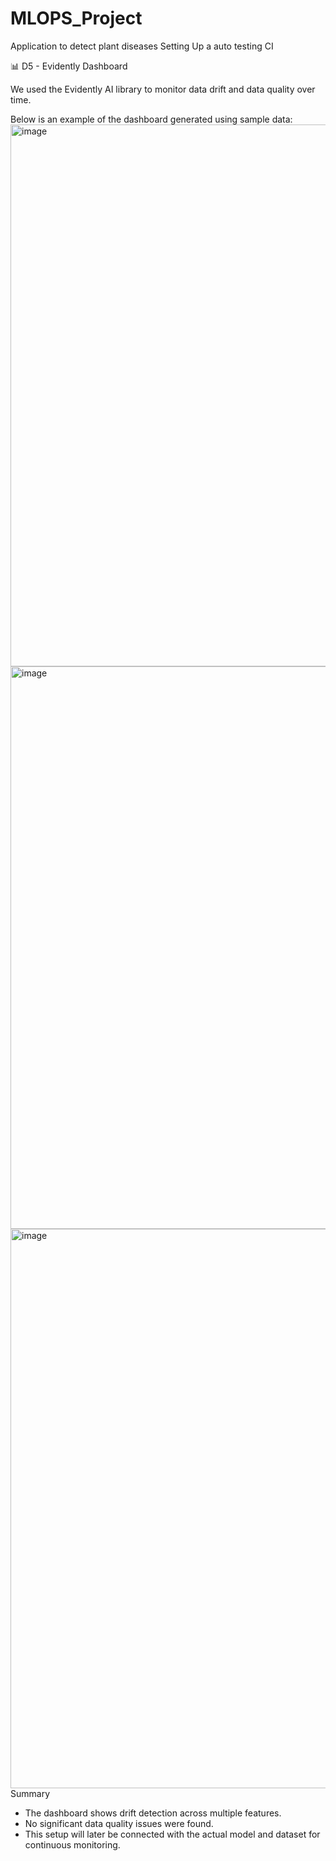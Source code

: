 # MLOPS_Project
Application to detect plant diseases
Setting Up a auto testing CI

📊 D5 - Evidently Dashboard

We used the Evidently AI library to monitor data drift and data quality over time.

Below is an example of the dashboard generated using sample data:
<img width="1578" height="867" alt="image" src="https://github.com/user-attachments/assets/ecbc3758-b8ab-4efa-a5b6-a88f98db4e41" />
<img width="1588" height="900" alt="image" src="https://github.com/user-attachments/assets/525bd3ac-5e4a-41d0-9ac6-1c2040dd52f5" />
<img width="1564" height="895" alt="image" src="https://github.com/user-attachments/assets/464b66be-d589-4fb8-acb4-30e01f4f69d5" />
Summary
- The dashboard shows drift detection across multiple features.
- No significant data quality issues were found.
- This setup will later be connected with the actual model and dataset for continuous monitoring.
